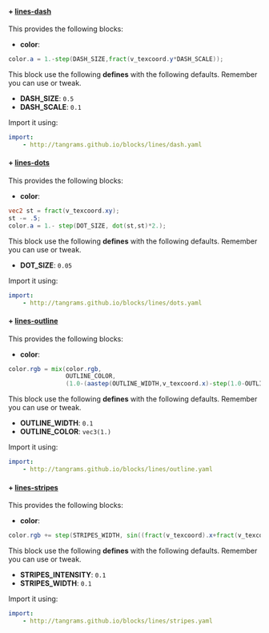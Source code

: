 

#### + [lines-dash](https://github.com/tangrams/blocks/blob/gh-pages/lines/dash.yaml)

This provides the following blocks:

- **color**:

```glsl
color.a = 1.-step(DASH_SIZE,fract(v_texcoord.y*DASH_SCALE));
```



This block use the following **defines** with the following defaults. Remember you can use or tweak.
 - **DASH_SIZE**: ```0.5```
 - **DASH_SCALE**: ```0.1```


Import it using:

```yaml
import:
    - http://tangrams.github.io/blocks/lines/dash.yaml
```




#### + [lines-dots](https://github.com/tangrams/blocks/blob/gh-pages/lines/dots.yaml)

This provides the following blocks:

- **color**:

```glsl
vec2 st = fract(v_texcoord.xy);
st -= .5;
color.a = 1.- step(DOT_SIZE, dot(st,st)*2.);
```



This block use the following **defines** with the following defaults. Remember you can use or tweak.
 - **DOT_SIZE**: ```0.05```


Import it using:

```yaml
import:
    - http://tangrams.github.io/blocks/lines/dots.yaml
```




#### + [lines-outline](https://github.com/tangrams/blocks/blob/gh-pages/lines/outline.yaml)

This provides the following blocks:

- **color**:

```glsl
color.rgb = mix(color.rgb,
                OUTLINE_COLOR,
                (1.0-(aastep(OUTLINE_WIDTH,v_texcoord.x)-step(1.0-OUTLINE_WIDTH,v_texcoord.x))));
```



This block use the following **defines** with the following defaults. Remember you can use or tweak.
 - **OUTLINE_WIDTH**: ```0.1```
 - **OUTLINE_COLOR**: ```vec3(1.)```


Import it using:

```yaml
import:
    - http://tangrams.github.io/blocks/lines/outline.yaml
```




#### + [lines-stripes](https://github.com/tangrams/blocks/blob/gh-pages/lines/stripes.yaml)

This provides the following blocks:

- **color**:

```glsl
color.rgb += step(STRIPES_WIDTH, sin((fract(v_texcoord).x+fract(v_texcoord).y) * 6.283)) * STRIPES_INTENSITY;
```



This block use the following **defines** with the following defaults. Remember you can use or tweak.
 - **STRIPES_INTENSITY**: ```0.1```
 - **STRIPES_WIDTH**: ```0.1```


Import it using:

```yaml
import:
    - http://tangrams.github.io/blocks/lines/stripes.yaml
```


